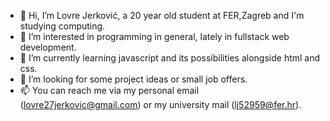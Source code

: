 - 👋 Hi, I’m Lovre Jerković, a 20 year old student at FER,Zagreb and I'm studying computing.
- 👀 I’m interested in programming in general, lately in fullstack web development.  
- 🌱 I’m currently learning javascript and its possibilities alongside html and css.
- 💞️ I’m looking for some project ideas or small job offers. 
- 📫 You can reach me via my personal email (lovre27jerkovic@gmail.com) or my university mail (lj52959@fer.hr).

<!---
Lovre27/Lovre27 is a ✨ special ✨ repository because its `README.md` (this file) appears on your GitHub profile.
You can click the Preview link to take a look at your changes.
--->
